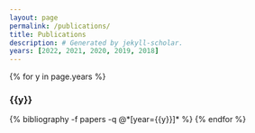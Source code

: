 ```yaml
---
layout: page
permalink: /publications/
title: Publications
description: # Generated by jekyll-scholar.
years: [2022, 2021, 2020, 2019, 2018]
---
```


{% for y in page.years %}
  <h3 class="year">{{y}}</h3>
  {% bibliography -f papers -q @*[year={{y}}]* %}
{% endfor %}
